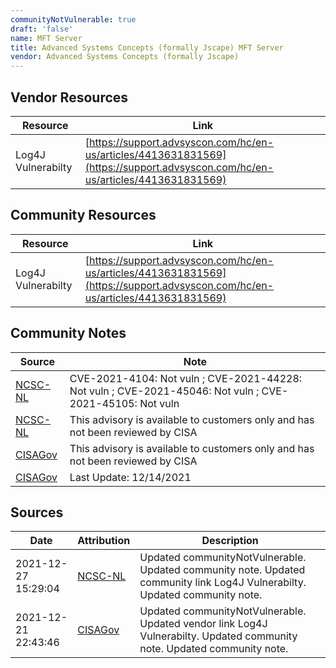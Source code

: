 ```yaml
---
communityNotVulnerable: true
draft: 'false'
name: MFT Server
title: Advanced Systems Concepts (formally Jscape) MFT Server
vendor: Advanced Systems Concepts (formally Jscape)
---
```


## Vendor Resources
| Resource | Link |
| --- | --- |
| Log4J Vulnerabilty | [https://support.advsyscon.com/hc/en-us/articles/4413631831569](https://support.advsyscon.com/hc/en-us/articles/4413631831569) |

## Community Resources
| Resource | Link |
| --- | --- |
| Log4J Vulnerabilty | [https://support.advsyscon.com/hc/en-us/articles/4413631831569](https://support.advsyscon.com/hc/en-us/articles/4413631831569) |

## Community Notes
| Source | Note |
| --- | --- |
| [NCSC-NL](https://github.com/NCSC-NL/log4shell/blob/main/software/README.md) | CVE-2021-4104: Not vuln ; CVE-2021-44228: Not vuln ; CVE-2021-45046: Not vuln ; CVE-2021-45105: Not vuln </ul> |
| [NCSC-NL](https://github.com/NCSC-NL/log4shell/blob/main/software/README.md) | This advisory is available to customers only and has not been reviewed by CISA |
| [CISAGov](https://raw.githubusercontent.com/cisagov/log4j-affected-db/develop/README.md) | This advisory is available to customers only and has not been reviewed by CISA |
| [CISAGov](https://raw.githubusercontent.com/cisagov/log4j-affected-db/develop/README.md) | Last Update: 12/14/2021 |

## Sources
| Date | Attribution | Description |
| --- | --- | --- |
| 2021-12-27 15:29:04 | [NCSC-NL](https://github.com/NCSC-NL/log4shell/blob/main/software/README.md) | Updated communityNotVulnerable. Updated community note. Updated community link Log4J Vulnerabilty. Updated community note.  |
| 2021-12-21 22:43:46 | [CISAGov](https://raw.githubusercontent.com/cisagov/log4j-affected-db/develop/README.md) | Updated communityNotVulnerable. Updated vendor link Log4J Vulnerabilty. Updated community note. Updated community note.  |
